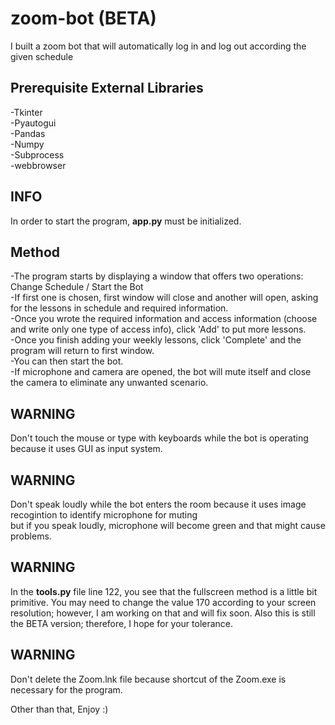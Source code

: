 # zoom-bot (BETA)
I built a zoom bot that will automatically log in and log out according the given schedule

## Prerequisite External Libraries
-Tkinter <br/>
-Pyautogui <br/>
-Pandas <br/>
-Numpy <br/>
-Subprocess <br/>
-webbrowser

## INFO
In order to start the program, **app.py** must be initialized.

## Method
-The program starts by displaying a window that offers two operations: Change Schedule / Start the Bot <br/>
-If first one is chosen, first window will close and another will open, asking for the lessons in schedule and required information. <br/>
-Once you wrote the required information and access information (choose and write only one type of access info), click 'Add' to put more lessons. <br/>
-Once you finish adding your weekly lessons, click 'Complete' and the program will return to first window. <br/>
-You can then start the bot.  <br/>
-If microphone and camera are opened, the bot will mute itself and close the camera to eliminate any unwanted scenario.

## WARNING
Don't touch the mouse or type with keyboards while the bot is operating because it uses GUI as input system.

## WARNING
Don't speak loudly while the bot enters the room because it uses image recogintion to identify microphone for muting <br/>
but if you speak loudly, microphone will become green and that might cause problems.

## WARNING
In the **tools.py** file line 122, you see that the fullscreen method is a little bit primitive. You may need to change the value 170 according to your screen
resolution; however, I am working on that and will fix soon. Also this is still the BETA version; therefore, I hope for your tolerance. <br/>

## WARNING
Don't delete the Zoom.lnk file because shortcut of the Zoom.exe is necessary for the program.

Other than that, Enjoy :)




